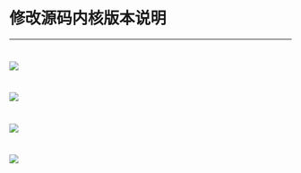 # 修改源码内核版本说明

---
# <img src="https://github.com/danshui-git/shuoming/blob/master/doc/nh1.png" />
# <img src="https://github.com/danshui-git/shuoming/blob/master/doc/nh2.png" />
# <img src="https://github.com/danshui-git/shuoming/blob/master/doc/nh3.png" />
# <img src="https://github.com/danshui-git/shuoming/blob/master/doc/nh4.png" />
